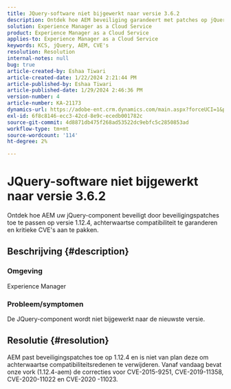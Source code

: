 ```yaml
---
title: JQuery-software niet bijgewerkt naar versie 3.6.2
description: Ontdek hoe AEM beveiliging garandeert met patches op jQuery 1.12.4, zodat compatibiliteit met oudere versies behouden blijft.
solution: Experience Manager as a Cloud Service
product: Experience Manager as a Cloud Service
applies-to: Experience Manager as a Cloud Service
keywords: KCS, jQuery, AEM, CVE's
resolution: Resolution
internal-notes: null
bug: true
article-created-by: Eshaa Tiwari
article-created-date: 1/22/2024 2:21:44 PM
article-published-by: Eshaa Tiwari
article-published-date: 1/29/2024 2:46:36 PM
version-number: 4
article-number: KA-21173
dynamics-url: https://adobe-ent.crm.dynamics.com/main.aspx?forceUCI=1&pagetype=entityrecord&etn=knowledgearticle&id=aa4f3d8c-31b9-ee11-a569-6045bd006b3d
exl-id: 6f8c8146-ecc3-42cd-8e9c-ecedb001782c
source-git-commit: 4d8871db475f268ad53522dc9ebfc5c2850853ad
workflow-type: tm+mt
source-wordcount: '114'
ht-degree: 2%

---
```


# JQuery-software niet bijgewerkt naar versie 3.6.2


Ontdek hoe AEM uw jQuery-component beveiligt door beveiligingspatches toe te passen op versie 1.12.4, achterwaartse compatibiliteit te garanderen en kritieke CVE&#39;s aan te pakken.

## Beschrijving {#description}


### <b>Omgeving</b>

Experience Manager

### <b>Probleem/symptomen</b>

De JQuery-component wordt niet bijgewerkt naar de nieuwste versie.


## Resolutie {#resolution}


AEM past beveiligingspatches toe op 1.12.4 en is niet van plan deze om achterwaartse compatibiliteitsredenen te verwijderen. Vanaf vandaag bevat onze vork (1.12.4-aem) de correcties voor CVE-2015-9251, CVE-2019-11358, CVE-2020-11022 en CVE-2020 -11023.
